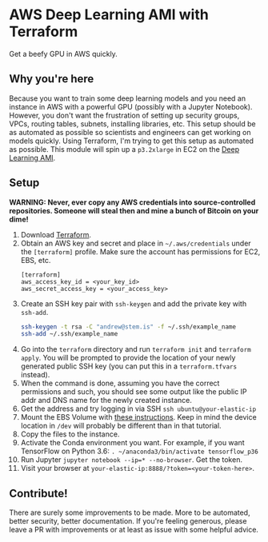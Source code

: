 # AWS Deep Learning AMI with Terraform

Get a beefy GPU in AWS quickly.

## Why you're here

Because you want to train some deep learning models and you need an instance in AWS with a powerful GPU (possibly with a Jupyter Notebook).
However, you don't want the frustration of setting up security groups, VPCs, routing tables, subnets, installing libraries, etc.
This setup should be as automated as possible so scientists and engineers can get working on models quickly.
Using Terraform, I'm trying to get this setup as automated as possible.
This module will spin up a `p3.2xlarge` in EC2 on the [Deep Learning AMI](https://aws.amazon.com/marketplace/pp/B077GCH38C).

## Setup

**WARNING: Never, ever copy any AWS credentials into source-controlled repositories. Someone will steal then and mine a bunch of Bitcoin on your dime!**

1. Download [Terraform](https://www.terraform.io/downloads.html).
1. Obtain an AWS key and secret and place in `~/.aws/credentials` under the `[terraform]` profile. Make sure the account has permissions for EC2, EBS, etc.
    ```
    [terraform]
    aws_access_key_id = <your_key_id>
    aws_secret_access_key = <your_access_key>
    ```
1. Create an SSH key pair with `ssh-keygen` and add the private key with `ssh-add`.
    ```sh
    ssh-keygen -t rsa -C "andrew@stem.is" -f ~/.ssh/example_name
    ssh-add ~/.ssh/example_name
    ```
1. Go into the `terraform` directory and run `terraform init` and `terraform apply`. You will be prompted to provide the location of your newly generated public SSH key (you can put this in a `terraform.tfvars` instead).
1. When the command is done, assuming you have the correct permissions and such, you should see some output like the public IP addr and DNS name for the newly created instance.
1. Get the address and try logging in via SSH `ssh ubuntu@your-elastic-ip`
1. Mount the EBS Volume with [these instructions](https://devopscube.com/mount-ebs-volume-ec2-instance/). Keep in mind the device location in `/dev` will probably be different than in that tutorial.
1. Copy the files to the instance.
1. Activate the Conda environment you want. For example, if you want TensorFlow on Python 3.6: `. ~/anaconda3/bin/activate tensorflow_p36`
1. Run Jupyter `jupyter notebook --ip=* --no-browser`. Get the token.
1. Visit your browser at `your-elastic-ip:8888/?token=<your-token-here>`.


## Contribute!

There are surely some improvements to be made. More to be automated, better security, better documentation.
If you're feeling generous, please leave a PR with improvements or at least as issue with some helpful advice.

